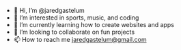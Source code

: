 - 👋 Hi, I’m @jaredgastelum
- 👀 I’m interested in sports, music, and coding
- 🌱 I’m currently learning how to create websites and apps
- 💞️ I’m looking to collaborate on fun projects
- 📫 How to reach me jaredgastelum@gmail.com

<!---
jaredgastelum/jaredgastelum is a ✨ special ✨ repository because its `README.md` (this file) appears on your GitHub profile.
You can click the Preview link to take a look at your changes.
--->
